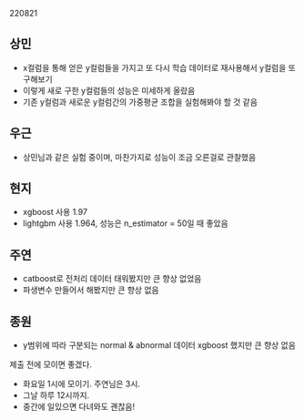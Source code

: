220821

## 상민
- x컬럼을 통해 얻은 y컬럼들을 가지고 또 다시 학습 데이터로 재사용해서 y컬럼을 또 구해보기
- 이렇게 새로 구한 y컬럼들의 성능은 미세하게 올랐음
- 기존 y컬럼과 새로운 y컬럼간의 가중평균 조합을 실험해봐야 할 것 같음

## 우근
- 상민님과 같은 실험 중이며, 마찬가지로 성능이 조금 오른걸로 관찰했음

## 현지
- xgboost 사용 1.97
- lightgbm 사용 1.964, 성능은 n_estimator = 50일 때 좋았음

## 주연
- catboost로 전처리 데이터 태워봤지만 큰 향상 없었음
- 파생변수 만들어서 해봤지만 큰 향상 없음

## 종원
- y범위에 따라 구분되는 normal & abnormal 데이터 xgboost 했지만 큰 향상 없음


제출 전에 모이면 좋겠다.
- 화요일 1시에 모이기. 주연님은 3시.
- 그날 하루 12시까지.
- 중간에 일있으면 다녀와도 괜찮음!

